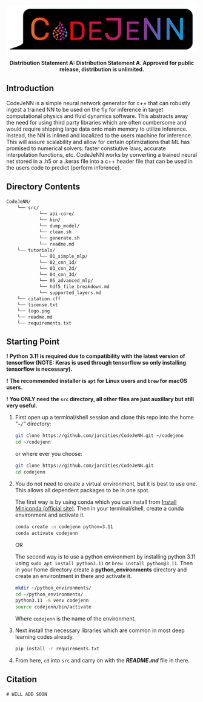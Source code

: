 <!-- 
Distribution Statement A. Approved for public release, distribution is unlimited.
---
THIS SOURCE CODE IS UNDER THE CUSTODY AND ADMINISTRATION OF THE GOVERNMENT OF THE UNITED STATES OF AMERICA.
BY USING, MODIFYING, OR DISSEMINATING THIS SOURCE CODE, YOU ACCEPT THE TERMS AND CONDITIONS IN THE NRL OPEN LICENSE AGREEMENT.
USE, MODIFICATION, AND DISSEMINATION ARE PERMITTED ONLY IN ACCORDANCE WITH THE TERMS AND CONDITIONS OF THE NRL OPEN LICENSE AGREEMENT.
NO OTHER RIGHTS OR LICENSES ARE GRANTED. UNAUTHORIZED USE, SALE, CONVEYANCE, DISPOSITION, OR MODIFICATION OF THIS SOURCE CODE
MAY RESULT IN CIVIL PENALTIES AND/OR CRIMINAL PENALTIES UNDER 18 U.S.C. § 641.
-->

![CodeJeNN](logo.png)

<div align="center">

__Distribution Statement A: Distribution Statement A. Approved for public release, distribution is unlimited.__
</div>

## Introduction

CodeJeNN is a simple neural network generator for c++ that can robustly ingest a trained NN to be used on the fly for inference in target computational physics and fluid dynamics software. This abstracts away the need for using third party libraries which are often cumbersome and would require shipping large data onto main memory to utilize inference. Instead, the NN is inlined and localized to the users machine for inference. This will assure scalability and allow for certain optimizations that ML has promised to numerical solvers: faster constiutive laws, accurate interpolation functions, etc. CodeJeNN works by converting a trained neural net stored in a .h5 or a .keras file into a c++ header file that can be used in the users code to predict (perform inference).

## Directory Contents
```plaintext
CodeJeNN/
    └── src/
            └── api-core/
            └── bin/
            └── dump_model/
            └── clean.sh
            └── generate.sh
            └── readme.md
    └── tutorials/
            └── 01_simple_mlp/
            └── 02_cnn_1d/
            └── 03_cnn_2d/
            └── 04_cnn_3d/
            └── 05_advanced_mlp/
            └── hdf5_file_breakdown.md
            └── supported_layers.md
    └── citation.cff
    └── license.txt
    └── logo.png
    └── readme.md
    └── requirements.txt
```

## Starting Point

**!** **Python 3.11 is required due to compatibility with the latest version of tensorflow (NOTE: Keras is used through tensorflow so only installing tensorflow is necessary).**

**!** **The recommended installer is `apt` for Linux users and `brew` for macOS users.**

**!** **You ONLY need the `src` directory, all other files are just auxillary but still very useful.**

1. First open up a terminal/shell session and clone this repo into the home "`~/`" directory:
    ```bash
    git clone https://github.com/jarcities/CodeJeNN.git ~/codejenn
    cd ~/codejenn
    ```
    or where ever you choose:
    ```bash
    git clone https://github.com/jarcities/CodeJeNN.git
    cd codejenn
    ```

1. You do not need to create a virtual environment, but it is best to use one. This allows all dependent packages to be in one spot. 

    The first way is by using conda which you can install from [Install Miniconda (official site)](https://www.anaconda.com/docs/getting-started/miniconda/install). Then in your terminal/shell, create a conda environment and activate it.

    ```bash
    conda create -n codejenn python=3.11
    conda activate codejenn
    ```

    OR

    The second way is to use a python environment by installing python 3.11 using `sudo apt install python3.11` or `brew install python@3.11`. Then in your home directory create a **python_environments** directory and create an environtment in there and activate it.

    ```bash
    mkdir ~/python_environments/
    cd ~/python_environments/
    python3.11 -m venv codejenn
    source codejenn/bin/activate
    ```

    Where `codejenn` is the name of the environment.
    

1. Next install the necessary libraries which are common in most deep learning codes already.
    ```bash
    pip install -r requirements.txt
    ```
1. From here, `cd` into `src` and carry on with the ***README.md*** file in there.

## Citation
```
# WILL ADD SOON
```